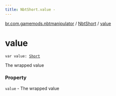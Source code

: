 ```yaml
---
title: NbtShort.value - 
---
```


[br.com.gamemods.nbtmanipulator](../index.html) / [NbtShort](index.html) / [value](./value.html)

# value

`var value: `[`Short`](https://kotlinlang.org/api/latest/jvm/stdlib/kotlin/-short/index.html)

The wrapped value

### Property

`value` - The wrapped value